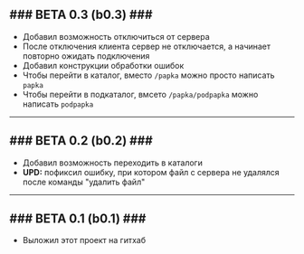 ##  ### BETA 0.3 (b0.3) ### #  

- Добавил возможность отключиться от сервера
- После отключения клиента сервер не отключается, а начинает повторно ожидать подключения
- Добавил конструкции обработки ошибок
- Чтобы перейти в каталог, вместо `/papka` можно просто написать `papka`
- Чтобы перейти в подкаталог, вмсето `/papka/podpapka` можно написать `podpapka`

***

##  ### BETA 0.2 (b0.2) ### #  

- Добавил возможность переходить в каталоги
- **UPD:** пофиксил ошибку, при котором файл с сервера не удалялся после команды "удалить файл"
  
***

##  ### BETA 0.1 (b0.1) ### #  

- Выложил этот проект на гитхаб